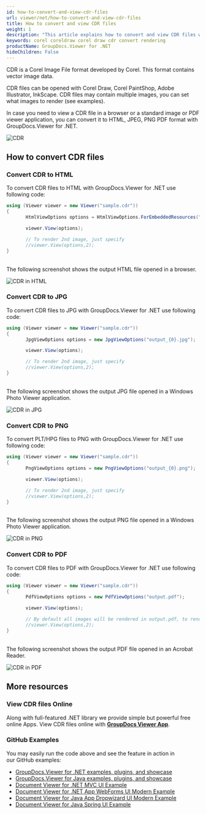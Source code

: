 ```yaml
---
id: how-to-convert-and-view-cdr-files
url: viewer/net/how-to-convert-and-view-cdr-files
title: How to convert and view CDR files
weight: 1
description: "This article explains how to convert and view CDR files with GroupDocs.Viewer within your .NET applications."
keywords: corel coreldraw corel draw cdr convert rendering
productName: GroupDocs.Viewer for .NET
hideChildren: False
---
```

CDR is a Corel Image File format developed by Corel. This format contains vector image data.

CDR files can be opened with Corel Draw, Corel PaintShop, Adobe Illustrator, InkScape. CDR files may contain multiple images, you can set what images to render (see examples).

In case you need to view a CDR file in a browser or a standard image or PDF viewer application, you can convert it to HTML, JPEG, PNG  PDF format with GroupDocs.Viewer for .NET.

![CDR](viewer/net/images/how-to-convert-and-view-cdr-files/sample.jpg)

## How to convert CDR files

### Convert CDR to HTML

To convert CDR files to HTML with GroupDocs.Viewer for .NET use following code:

```csharp
using (Viewer viewer = new Viewer("sample.cdr"))
{
       HtmlViewOptions options = HtmlViewOptions.ForEmbeddedResources("output_{0}.html");

       viewer.View(options);

       // To render 2nd image, just specify
       //viewer.View(options,2);
}
```

\
The following screenshot shows the output HTML file opened in a browser.

![CDR in HTML](viewer/net/images/how-to-convert-and-view-cdr-files/html.jpg)

### Convert CDR to JPG

To convert CDR files to JPG with GroupDocs.Viewer for .NET use following code:

```csharp
using (Viewer viewer = new Viewer("sample.cdr"))
{
       JpgViewOptions options = new JpgViewOptions("output_{0}.jpg");

       viewer.View(options);

       // To render 2nd image, just specify
       //viewer.View(options,2);
}
```

\
The following screenshot shows the output JPG file opened in a Windows Photo Viewer application.

![CDR in JPG](viewer/net/images/how-to-convert-and-view-cdr-files/jpg.jpg)

### Convert CDR to PNG

To convert PLT/HPG files to PNG with GroupDocs.Viewer for .NET use following code:

```csharp
using (Viewer viewer = new Viewer("sample.cdr"))
{
       PngViewOptions options = new PngViewOptions("output_{0}.png");

       viewer.View(options);

       // To render 2nd image, just specify
       //viewer.View(options,2);
}
```

\
The following screenshot shows the output PNG file opened in a Windows Photo Viewer application.

![CDR in PNG](viewer/net/images/how-to-convert-and-view-cdr-files/png.jpg)

### Convert CDR to PDF

To convert CDR files to PDF with GroupDocs.Viewer for .NET use following code:

```csharp
using (Viewer viewer = new Viewer("sample.cdr"))
{
       PdfViewOptions options = new PdfViewOptions("output.pdf");

       viewer.View(options);

       // By default all images will be rendered in output.pdf, to render only 2nd image in output PDF
       //viewer.View(options,2);
}
```

\
The following screenshot shows the output PDF file opened in an Acrobat Reader.

![CDR in PDF](viewer/net/images/how-to-convert-and-view-cdr-files/pdf.jpg)

## More resources

### View CDR files Online

Along with full-featured .NET library we provide simple but powerful free online Apps.
View CDR files online with **[GroupDocs Viewer App](https://products.groupdocs.app/viewer/cdr)**.

### GitHub Examples

You may easily run the code above and see the feature in action in our GitHub examples:

* [GroupDocs.Viewer for .NET examples, plugins, and showcase](https://github.com/groupdocs-viewer/GroupDocs.Viewer-for-.NET)
* [GroupDocs.Viewer for Java examples, plugins, and showcase](https://github.com/groupdocs-viewer/GroupDocs.Viewer-for-Java)
* [Document Viewer for .NET MVC UI Example](https://github.com/groupdocs-viewer/GroupDocs.Viewer-for-.NET-MVC)
* [Document Viewer for .NET App WebForms UI Modern Example](https://github.com/groupdocs-viewer/GroupDocs.Viewer-for-.NET-WebForms)
* [Document Viewer for Java App Dropwizard UI Modern Example](https://github.com/groupdocs-viewer/GroupDocs.Viewer-for-Java-Dropwizard)
* [Document Viewer for Java Spring UI Example](https://github.com/groupdocs-viewer/GroupDocs.Viewer-for-Java-Spring)
